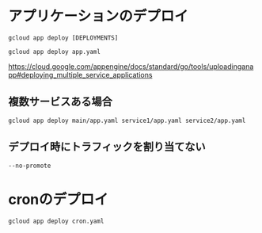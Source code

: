 # アプリケーションのデプロイ
```
gcloud app deploy [DEPLOYMENTS]
```

```
gcloud app deploy app.yaml
```

https://cloud.google.com/appengine/docs/standard/go/tools/uploadinganapp#deploying_multiple_service_applications

## 複数サービスある場合
```
gcloud app deploy main/app.yaml service1/app.yaml service2/app.yaml
```

## デプロイ時にトラフィックを割り当てない
```
--no-promote
```


# cronのデプロイ
`gcloud app deploy cron.yaml`
